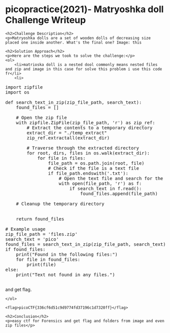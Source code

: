 <title>picopractice(2021)- Matryoshka doll Challenge Writeup</title>
<!DOCTYPE html>
<html>


<body>
    <h1>picopractice(2021)- Matryoshka doll Challenge Writeup</h1>

    <h2>Challenge Description</h2>
    <p>Matryoshka dolls are a set of wooden dolls of decreasing size placed one inside another. What's the final one? Image: this 
</p>

    <h2>Solution Approach</h2>
    <p>Here are the steps we took to solve the challenge:</p>
    <ol>
        <li>matrioska doll is a nested dool commonly means nested files and zip and image in this case for solve this problem i use this code fr</li>
        <li>
<pre>
import zipfile
import os

def search_text_in_zip(zip_file_path, search_text):
    found_files = []

    # Open the zip file
    with zipfile.ZipFile(zip_file_path, 'r') as zip_ref:
        # Extract the contents to a temporary directory
        extract_dir = "./temp_extract"
        zip_ref.extractall(extract_dir)

        # Traverse through the extracted directory
        for root, dirs, files in os.walk(extract_dir):
            for file in files:
                file_path = os.path.join(root, file)
                # Check if the file is a text file
                if file_path.endswith('.txt'):
                    # Open the text file and search for the text
                    with open(file_path, 'r') as f:
                        if search_text in f.read():
                            found_files.append(file_path)

    # Cleanup the temporary directory
  

    return found_files

# Example usage
zip_file_path = 'files.zip'
search_text = 'pico'
found_files = search_text_in_zip(zip_file_path, search_text)
if found_files:
    print("Found in the following files:")
    for file in found_files:
        print(file)
else:
    print("Text not found in any files.")

</pre>
and get flag.
  </li>
               

      
    </ol>

    <flag>picoCTF{336cf6d51c9d9774fd37196c1d7320ff}</flag>

    <h2>Conclusion</h2>
    <p>easy ctf for Forensics and get flag and folders from image and even zip files</p>
</body>
</html>
